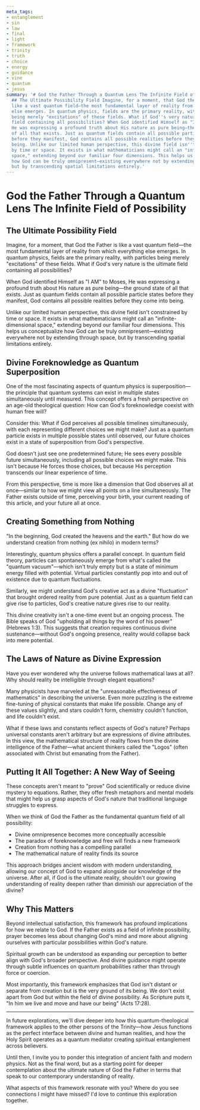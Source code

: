 ```yaml
---
meta_tags:
- entanglement
- sin
- law
- final
- light
- framework
- trinity
- truth
- choice
- energy
- guidance
- vine
- quantum
- jesus
summary: '# God the Father Through a Quantum Lens The Infinite Field of Possibility
  ## The Ultimate Possibility Field Imagine, for a moment, that God the Father is
  like a vast quantum field—the most fundamental layer of reality from which everything
  else emerges. In quantum physics, fields are the primary reality, with particles
  being merely "excitations" of these fields. What if God''s very nature is the ultimate
  field containing all possibilities? When God identified Himself as "I AM" to Moses,
  He was expressing a profound truth about His nature as pure being—the ground state
  of all that exists. Just as quantum fields contain all possible particle states
  before they manifest, God contains all possible realities before they come into
  being. Unlike our limited human perspective, this divine field isn''t constrained
  by time or space. It exists in what mathematicians might call an "infinite-dimensional
  space," extending beyond our familiar four dimensions. This helps us conceptualize
  how God can be truly omnipresent—existing everywhere not by extending through space,
  but by transcending spatial limitations entirely.'
---
```


# God the Father Through a Quantum Lens The Infinite Field of Possibility


## The Ultimate Possibility Field

Imagine, for a moment, that God the Father is like a vast quantum field—the most fundamental layer of reality from which everything else emerges. In quantum physics, fields are the primary reality, with particles being merely "excitations" of these fields. What if God's very nature is the ultimate field containing all possibilities?

When God identified Himself as "I AM" to Moses, He was expressing a profound truth about His nature as pure being—the ground state of all that exists. Just as quantum fields contain all possible particle states before they manifest, God contains all possible realities before they come into being.

Unlike our limited human perspective, this divine field isn't constrained by time or space. It exists in what mathematicians might call an "infinite-dimensional space," extending beyond our familiar four dimensions. This helps us conceptualize how God can be truly omnipresent—existing everywhere not by extending through space, but by transcending spatial limitations entirely.

## Divine Foreknowledge as Quantum Superposition

One of the most fascinating aspects of quantum physics is superposition—the principle that quantum systems can exist in multiple states simultaneously until measured. This concept offers a fresh perspective on an age-old theological question: How can God's foreknowledge coexist with human free will?

Consider this: What if God perceives all possible timelines simultaneously, with each representing different choices we might make? Just as a quantum particle exists in multiple possible states until observed, our future choices exist in a state of superposition from God's perspective.

God doesn't just see one predetermined future; He sees every possible future simultaneously, including all possible choices we might make. This isn't because He forces those choices, but because His perception transcends our linear experience of time.

From this perspective, time is more like a dimension that God observes all at once—similar to how we might view all points on a line simultaneously. The Father exists outside of time, perceiving your birth, your current reading of this article, and your future all at once.

## Creating Something from Nothing

"In the beginning, God created the heavens and the earth." But how do we understand creation from nothing (ex nihilo) in modern terms?

Interestingly, quantum physics offers a parallel concept. In quantum field theory, particles can spontaneously emerge from what's called the "quantum vacuum"—which isn't truly empty but is a state of minimum energy filled with potential. Virtual particles constantly pop into and out of existence due to quantum fluctuations.

Similarly, we might understand God's creative act as a divine "fluctuation" that brought ordered reality from pure potential. Just as a quantum field can give rise to particles, God's creative nature gives rise to our reality.

This divine creativity isn't a one-time event but an ongoing process. The Bible speaks of God "upholding all things by the word of his power" (Hebrews 1:3). This suggests that creation requires continuous divine sustenance—without God's ongoing presence, reality would collapse back into mere potential.

## The Laws of Nature as Divine Expression

Have you ever wondered why the universe follows mathematical laws at all? Why should reality be intelligible through elegant equations?

Many physicists have marveled at the "unreasonable effectiveness of mathematics" in describing the universe. Even more puzzling is the extreme fine-tuning of physical constants that make life possible. Change any of these values slightly, and stars couldn't form, chemistry couldn't function, and life couldn't exist.

What if these laws and constants reflect aspects of God's nature? Perhaps universal constants aren't arbitrary but are expressions of divine attributes. In this view, the mathematical structure of reality flows from the divine intelligence of the Father—what ancient thinkers called the "Logos" (often associated with Christ but emanating from the Father).

## Putting It All Together: A New Way of Seeing

These concepts aren't meant to "prove" God scientifically or reduce divine mystery to equations. Rather, they offer fresh metaphors and mental models that might help us grasp aspects of God's nature that traditional language struggles to express.

When we think of God the Father as the fundamental quantum field of all possibility:

- Divine omnipresence becomes more conceptually accessible
- The paradox of foreknowledge and free will finds a new framework
- Creation from nothing has a compelling parallel
- The mathematical nature of reality finds its source

This approach bridges ancient wisdom with modern understanding, allowing our concept of God to expand alongside our knowledge of the universe. After all, if God is the ultimate reality, shouldn't our growing understanding of reality deepen rather than diminish our appreciation of the divine?

## Why This Matters

Beyond intellectual satisfaction, this framework has profound implications for how we relate to God. If the Father exists as a field of infinite possibility, prayer becomes less about changing God's mind and more about aligning ourselves with particular possibilities within God's nature.

Spiritual growth can be understood as expanding our perception to better align with God's broader perspective. And divine guidance might operate through subtle influences on quantum probabilities rather than through force or coercion.

Most importantly, this framework emphasizes that God isn't distant or separate from creation but is the very ground of its being. We don't exist apart from God but within the field of divine possibility. As Scripture puts it, "In him we live and move and have our being" (Acts 17:28).

---

In future explorations, we'll dive deeper into how this quantum-theological framework applies to the other persons of the Trinity—how Jesus functions as the perfect interface between divine and human realities, and how the Holy Spirit operates as a quantum mediator creating spiritual entanglement across believers.

Until then, I invite you to ponder this integration of ancient faith and modern physics. Not as the final word, but as a starting point for deeper contemplation about the ultimate nature of God the Father in terms that speak to our contemporary understanding of reality.

What aspects of this framework resonate with you? Where do you see connections I might have missed? I'd love to continue this exploration together.